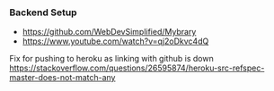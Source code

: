 ### Backend Setup
- https://github.com/WebDevSimplified/Mybrary 
- https://www.youtube.com/watch?v=qj2oDkvc4dQ 

Fix for pushing to heroku as linking with github is down 
https://stackoverflow.com/questions/26595874/heroku-src-refspec-master-does-not-match-any
